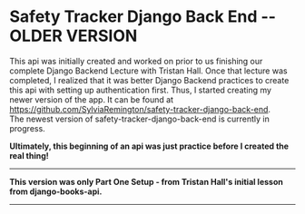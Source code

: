 # Safety Tracker Django Back End -- OLDER VERSION

This api was initially created and worked on prior to us finishing our complete Django Backend Lecture with Tristan Hall. Once that lecture was completed, I realized that it was better Django Backend practices to create this api with setting up authentication first. Thus, I started creating my newer version of the app. It can be found at https://github.com/SylviaRemington/safety-tracker-django-back-end. <br> The newest version of safety-tracker-django-back-end is currently in progress.

**Ultimately, this beginning of an api was just practice before I created the real thing!**

<hr>

**This version was only Part One Setup - from Tristan Hall's initial lesson from django-books-api.**

<hr>
